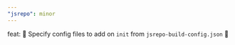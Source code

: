 ```yaml
---
"jsrepo": minor
---
```


feat: 🎉 Specify config files to add on `init` from `jsrepo-build-config.json` 🎉
